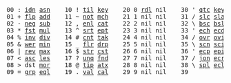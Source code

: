 <pre>
00 : <a href="../../blob/master/k.go#L701">idn</a> <a href="../../blob/master/k.go#L2922">asn</a>    10 ! <a href="../../blob/master/k.go#L932">til</a> <a href="../../blob/master/k.go#L1665">key</a>    20 0 <a href="../../blob/master/k.go#L2666">rdl</a> nil    30 ' <a href="../../blob/master/k.go#L2285">qtc</a> <a href="../../blob/master/k.go#L1665">key</a>    40 exi  exit  90 ... in    
01 + <a href="../../blob/master/k.go#L702">flp</a> <a href="../../blob/master/k.go#L1621">add</a>    11 ~ <a href="../../blob/master/k.go#L972">not</a> <a href="../../blob/master/k.go#L1699">mch</a>    21 1 nil nil    31 / <a href="../../blob/master/k.go#L2286">slc</a> <a href="../../blob/master/k.go#L2283">sla</a>    41            91 ... within
02 - <a href="../../blob/master/k.go#L781">neg</a> <a href="../../blob/master/k.go#L1622">sub</a>    12 , <a href="../../blob/master/k.go#L998">enl</a> <a href="../../blob/master/k.go#L1744">cat</a>    22 2 nil nil    32 \ <a href="../../blob/master/k.go#L2287">bsc</a> <a href="../../blob/master/k.go#L2284">bsl</a>    42            92 <a href="../../blob/master/k.go#L2824">bin</a>       
03 * <a href="../../blob/master/k.go#L784">fst</a> <a href="../../blob/master/k.go#L1623">mul</a>    13 ^ <a href="../../blob/master/k.go#L1016">srt</a> <a href="../../blob/master/k.go#L1823">ept</a>    23 3 nil nil    33 ' <a href="../../blob/master/k.go#L2294">ech</a> <a href="../../blob/master/k.go#L2311">ecd</a>    43            93 ... like  
04 % <a href="../../blob/master/k.go#L825">inv</a> <a href="../../blob/master/k.go#L1624">div</a>    14 # <a href="../../blob/master/k.go#L1017">cnt</a> <a href="../../blob/master/k.go#L1849">tak</a>    24 4 nil nil    34 / <a href="../../blob/master/k.go#L2408">ovr</a> <a href="../../blob/master/k.go#L2516">ovi</a>    44            94 <a href="../../blob/master/k.go#L3153">del</a>       
05 & <a href="../../blob/master/k.go#L828">wer</a> <a href="../../blob/master/k.go#L1625">min</a>    15 _ <a href="../../blob/master/k.go#L1025">flr</a> <a href="../../blob/master/k.go#L1911">drp</a>    25 5 nil nil    35 \ <a href="../../blob/master/k.go#L2439">scn</a> <a href="../../blob/master/k.go#L2549">sci</a>    45            95           
06 | <a href="../../blob/master/k.go#L852">rev</a> <a href="../../blob/master/k.go#L1626">max</a>    16 $ <a href="../../blob/master/k.go#L1034">str</a> <a href="../../blob/master/k.go#L1985">cst</a>    26 6 nil nil    36 ' <a href="../../blob/master/k.go#L2331">ecp</a> <a href="../../blob/master/k.go#L2360">epi</a>    46            96           
07 < <a href="../../blob/master/k.go#L883">asc</a> <a href="../../blob/master/k.go#L1627">les</a>    17 ? <a href="../../blob/master/k.go#L1099">unq</a> <a href="../../blob/master/k.go#L2008">fnd</a>    27 7 nil nil    37 / <a href="../../blob/master/k.go#L2773">jon</a> <a href="../../blob/master/k.go#L2380">ecr</a>    47            97           
08 > dst <a href="../../blob/master/k.go#L1628">mor</a>    18 @ <a href="../../blob/master/k.go#L1131">tip</a> <a href="../../blob/master/k.go#L2031">atx</a>    28 8 nil nil    38 \ <a href="../../blob/master/k.go#L2740">spl</a> <a href="../../blob/master/k.go#L2394">ecl</a>    48            98           
09 = <a href="../../blob/master/k.go#L899">grp</a> <a href="../../blob/master/k.go#L1629">eql</a>    19 . <a href="../../blob/master/k.go#L1141">val</a> <a href="../../blob/master/k.go#L2139">cal</a>    29 9 nil nil    39              49            99          
</pre>
